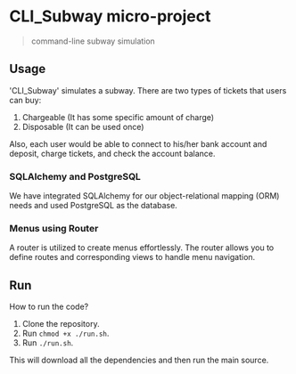 # CLI_Subway micro-project
> command-line subway simulation 

## Usage
'CLI_Subway' simulates a subway. There are two types of tickets that users can buy:
1. Chargeable (It has some specific amount of charge) 
2. Disposable (It can be used once)

Also, each user would be able to connect to his/her bank account and deposit, charge tickets, and check the account balance.

### SQLAlchemy and PostgreSQL
We have integrated SQLAlchemy for our object-relational mapping (ORM) needs and used PostgreSQL as the database. 
### Menus using Router
A router is utilized to create menus effortlessly. The router allows you to define routes and corresponding views to handle menu navigation.

## Run
How to run the code?
1. Clone the repository.
2. Run `chmod +x ./run.sh`.
3. Run `./run.sh`.

This will download all the dependencies and then run the main source.


